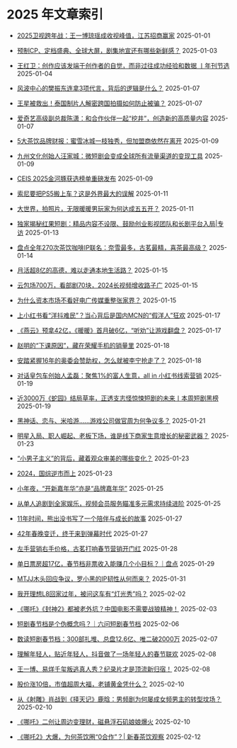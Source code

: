 # 2025 年文章索引

- [2025卫视跨年战：王一博琼瑶成收视峰值，江苏招商赢家](/blog/2025/20250101_5797.md) 2025-01-01

- [预制CP、定档盛典、全球大屏，剧集地宣还有哪些新鲜感？](/blog/2025/20250103_5798.md) 2025-01-03

- [王红卫：创作应该发端于创作者的自觉，而非过往成功经验和数据 丨年刊节选](/blog/2025/20250104_5800.md) 2025-01-04

- [风波中心的樊振东连拿3项代言，背后的逻辑是什么？](/blog/2025/20250107_5804.md) 2025-01-07

- [王星被救出！泰国制片人解密跨国拍摄如何防止被骗？](/blog/2025/20250107_5805.md) 2025-01-07

- [爱奇艺高级副总裁陈潇：和合作伙伴一起“挖井”，创造新的高质量内容](/blog/2025/20250107_5806.md) 2025-01-07

- [5大茶饮品牌财报：蜜雪冰城一枝独秀，但加盟商依然在离开](/blog/2025/20250109_5807.md) 2025-01-09

- [九州文化创始人汪家城：微短剧会变成全球所有流量渠道的变现工具](/blog/2025/20250109_5808.md) 2025-01-09

- [CEIS 2025金河豚获选榜单重磅发布](/blog/2025/20250109_5809.md) 2025-01-09

- [索尼要把PS5搬上车？这是外界最大的误解](/blog/2025/20250111_5810.md) 2025-01-11

- [大世界，拍照片，无限暖暖男玩家为何达成五五开？](/blog/2025/20250111_5811.md) 2025-01-11

- [独家揭秘红果短剧：精品内容不设限、鼓励创业影视团队和长剧平台入局|专访](/blog/2025/20250113_5816.md) 2025-01-13

- [盘点全年270次茶饮咖啡IP联名：奈雪最多，古茗最精，喜茶最高级？](/blog/2025/20250114_5817.md) 2025-01-14

- [月活超8亿的高德，难以走通本地生活路？](/blog/2025/20250115_5818.md) 2025-01-15

- [云包场700万，看部剧70块，2024长视频增收路子广](/blog/2025/20250115_5819.md) 2025-01-15

- [为什么资本市场不看好电广传媒重整张家界？](/blog/2025/20250115_5820.md) 2025-01-15

- [上小红书看“洋抖难民”？当心背后是国内MCN的“假洋人”狂欢](/blog/2025/20250117_5821.md) 2025-01-17

- [《燕云》预拿42亿，《暖暖》首月破6亿，“听劝”让游戏翻盘？](/blog/2025/20250117_5822.md) 2025-01-17

- [赵明的“下课原因”，藏在荣耀手机的销量里](/blog/2025/20250118_5823.md) 2025-01-18

- [安踏紧握16年的奥委会赞助权，怎么就被李宁抢走了？](/blog/2025/20250118_5824.md) 2025-01-18

- [对话皇包车创始人孟磊：聚焦1%的富人生意，all in 小红书线索营销](/blog/2025/20250119_5825.md) 2025-01-19

- [近3000万《蛇园》结局草率，正透支志怪惊悚短剧的未来丨本周短剧黑榜](/blog/2025/20250119_5826.md) 2025-01-19

- [黑神话、恋与、米哈游......游戏公司做官周为何争议多？](/blog/2025/20250121_5827.md) 2025-01-21

- [明星入局、职人崛起、老板下场，谁是线下商家生意增长的秘密武器？](/blog/2025/20250123_5828.md) 2025-01-23

- [“小男子主义”的背后，藏着观众审美的哪些变化？](/blog/2025/20250123_5829.md) 2025-01-23

- [2024，国综逆市而上](/blog/2025/20250123_5831.md) 2025-01-23

- [小年夜，“开新嘉年华”亦是“品牌嘉年华”](/blog/2025/20250125_5832.md) 2025-01-25

- [从单人追剧到全家娱乐，视频会员服务瞄准多元需求持续进阶](/blog/2025/20250125_5833.md) 2025-01-25

- [11年时间，熊出没书写了一个陪伴与成长的故事](/blog/2025/20250127_5834.md) 2025-01-27

- [42年春晚变迁，终于来到弹幕时代](/blog/2025/20250127_5835.md) 2025-01-27

- [左手营销右手价格，古茗打响春节营销开门红](/blog/2025/20250128_5836.md) 2025-01-28

- [单日票房超17亿，春节档非票收入能赚几个小目标？｜盘点](/blog/2025/20250129_5838.md) 2025-01-29

- [MTJJ木头回应争议，罗小黑的IP韧性从何而来？](/blog/2025/20250131_5840.md) 2025-01-31

- [我开理想L8回家过年，被问这车有“灯光秀”吗？](/blog/2025/20250202_5841.md) 2025-02-02

- [《哪吒》《封神2》都被老外坑？中国电影不需要战狼精神！](/blog/2025/20250203_5843.md) 2025-02-03

- [短剧春节档是个伪概念吗？｜六问短剧春节档](/blog/2025/20250206_5845.md) 2025-02-06

- [数读短剧春节档：300部扎堆、总盘12.6亿、唯二破2000万](/blog/2025/20250207_5846.md) 2025-02-07

- [理解年轻人，贴近年轻人，抖音做了一场年轻人的春节联欢](/blog/2025/20250208_5847.md) 2025-02-08

- [王一博、易烊千玺叛逃真人秀？纪录片才是顶流新归宿！](/blog/2025/20250208_5848.md) 2025-02-08

- [股价涨10倍，市值超周大福，老铺黄金凭什么？](/blog/2025/20250210_5849.md) 2025-02-10

- [从《射雕》肖战到《择天记》鹿晗：男频剧为何屡成女频男主的转型坟场？](/blog/2025/20250210_5850.md) 2025-02-10

- [《哪吒》二创让周边变理财，磁悬浮石矶娘娘爆火](/blog/2025/20250210_5851.md) 2025-02-10

- [《哪吒2》大爆，为何茶饮圈“0合作”？| 新春茶饮观察](/blog/2025/20250212_5852.md) 2025-02-12

